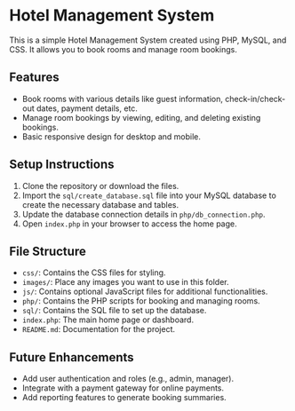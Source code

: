 # Hotel Management System

This is a simple Hotel Management System created using PHP, MySQL, and CSS. It allows you to book rooms and manage room bookings.

## Features
- Book rooms with various details like guest information, check-in/check-out dates, payment details, etc.
- Manage room bookings by viewing, editing, and deleting existing bookings.
- Basic responsive design for desktop and mobile.

## Setup Instructions
1. Clone the repository or download the files.
2. Import the `sql/create_database.sql` file into your MySQL database to create the necessary database and tables.
3. Update the database connection details in `php/db_connection.php`.
4. Open `index.php` in your browser to access the home page.

## File Structure
- `css/`: Contains the CSS files for styling.
- `images/`: Place any images you want to use in this folder.
- `js/`: Contains optional JavaScript files for additional functionalities.
- `php/`: Contains the PHP scripts for booking and managing rooms.
- `sql/`: Contains the SQL file to set up the database.
- `index.php`: The main home page or dashboard.
- `README.md`: Documentation for the project.

## Future Enhancements
- Add user authentication and roles (e.g., admin, manager).
- Integrate with a payment gateway for online payments.
- Add reporting features to generate booking summaries.
